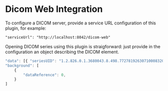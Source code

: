 # Dicom Web Integration

To configure a DICOM server, provide a service URL configuration of this plugin, for example:

``
"serviceUrl": "http://localhost:8042/dicom-web"
``

Opening DICOM series using this plugin is straigforward: just provide in the configuration an object
describing the DICOM element.

````js
"data": [{ "seriesUID": "1.2.826.0.1.3680043.8.498.77278192630710008320308486728784799314" }],
"background": [
    {
        "dataReference": 0,
    }
]
````